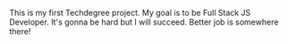 This is my first Techdegree project. My goal is to be Full Stack JS Developer. It's gonna be hard but I will succeed. Better job is somewhere there!
